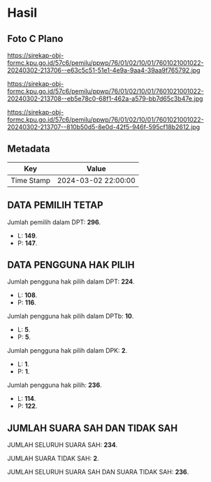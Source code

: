 # Hasil

## Foto C Plano

https://sirekap-obj-formc.kpu.go.id/57c6/pemilu/ppwp/76/01/02/10/01/7601021001022-20240302-213706--e63c5c51-51e1-4e9a-9aa4-39aa9f765792.jpg

https://sirekap-obj-formc.kpu.go.id/57c6/pemilu/ppwp/76/01/02/10/01/7601021001022-20240302-213708--eb5e78c0-68f1-462a-a579-bb7d65c3b47e.jpg

https://sirekap-obj-formc.kpu.go.id/57c6/pemilu/ppwp/76/01/02/10/01/7601021001022-20240302-213707--810b50d5-8e0d-42f5-946f-595cf18b2612.jpg


## Metadata

| Key        | Value               |
| ---------- | ------------------- |
| Time Stamp | 2024-03-02 22:00:00 |


## DATA PEMILIH TETAP

Jumlah pemilih dalam DPT: **296**.
 * L: **149**.
 * P: **147**.

## DATA PENGGUNA HAK PILIH

Jumlah pengguna hak pilih dalam DPT: **224**.
 * L: **108**.
 * P: **116**.

Jumlah pengguna hak pilih dalam DPTb: **10**.
 * L: **5**.
 * P: **5**.

Jumlah pengguna hak pilih dalam DPK: **2**.
 * L: **1**.
 * P: **1**.

Jumlah pengguna hak pilih: **236**.
 * L: **114**.
 * P: **122**.

## JUMLAH SUARA SAH DAN TIDAK SAH

JUMLAH SELURUH SUARA SAH: **234**.

JUMLAH SUARA TIDAK SAH: **2**.

JUMLAH SELURUH SUARA SAH DAN SUARA TIDAK SAH: **236**.



